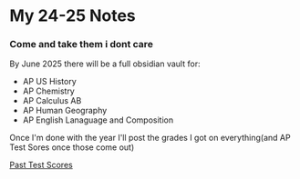 # My 24-25 Notes

### Come and take them i dont care
By June 2025 there will be a full obsidian vault for:
- AP US History
- AP Chemistry
- AP Calculus AB
- AP Human Geography
- AP English Lanaguage and Composition


Once I'm done with the year I'll post the grades I got on everything(and AP Test Sores once those come out)

[Past Test Scores](./past-test-scores.png)